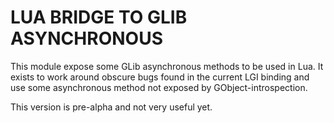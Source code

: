 LUA BRIDGE TO GLIB ASYNCHRONOUS
===============================

This module expose some GLib asynchronous methods to be used in Lua. It exists
to work around obscure bugs found in the current LGI binding and use some
asynchronous method not exposed by GObject-introspection.

This version is pre-alpha and not very useful yet.